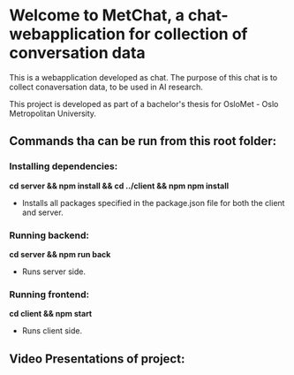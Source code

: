 # Welcome to MetChat, a chat-webapplication for collection of conversation data

This is a webapplication developed as chat. The purpose of this chat is to collect conaversation data, to be used in AI research.

This project is developed as part of a bachelor's thesis for OsloMet - Oslo Metropolitan University.

## Commands tha can be run from this root folder:

### Installing dependencies:

**cd server && npm install && cd ../client && npm npm install**

- Installs all packages specified in the package.json file for both the client and server.

### Running backend:

**cd server && npm run back**

- Runs server side.

### Running frontend:

**cd client && npm start**

- Runs client side.

## Video Presentations of project:
